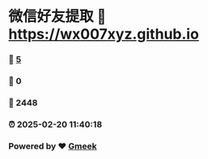# 微信好友提取 :link: https://wx007xyz.github.io 
### :page_facing_up: [5](https://wx007xyz.github.io/tag.html) 
### :speech_balloon: 0 
### :hibiscus: 2448 
### :alarm_clock: 2025-02-20 11:40:18 
### Powered by :heart: [Gmeek](https://github.com/Meekdai/Gmeek)
